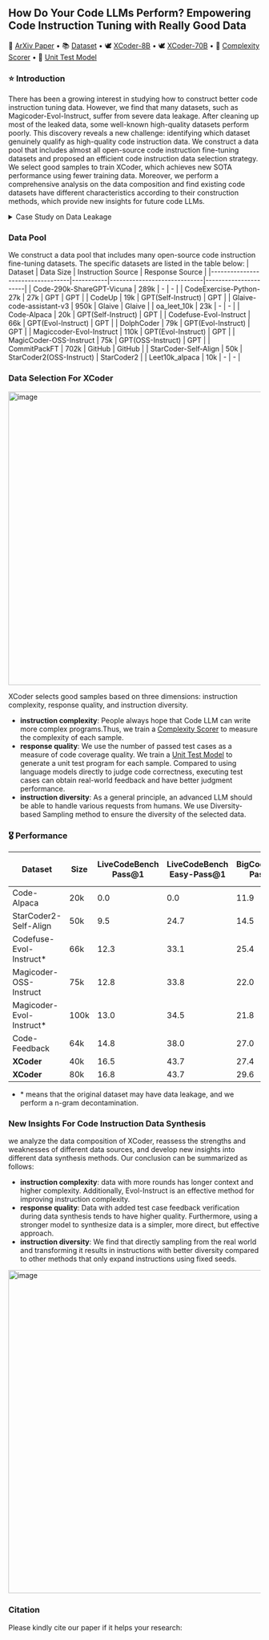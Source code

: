 ## How Do Your Code LLMs Perform? Empowering Code Instruction Tuning with Really Good Data</h2>


<p>
📃 <a href="">ArXiv Paper</a>
  •
📚 <a href="https://huggingface.co/datasets/banksy235/XCoder-80K">Dataset</a>
    •
🕊 <a href="https://huggingface.co/banksy235/Xcoder-8B">XCoder-8B</a>
      •
🕊 <a href="https://huggingface.co/banksy235/Xcoder-70B">XCoder-70B</a>
      •
🐬 <a href="">Complexity Scorer</a>
        •
🐋 <a href="">Unit Test Model</a>
</p>

### ⭐ Introduction
There has been a growing interest in studying how to construct better code instruction tuning data. However, we find that many datasets, such as Magicoder-Evol-Instruct, suffer from severe data leakage. After cleaning up most of the leaked data, some well-known high-quality datasets perform poorly. This discovery reveals a new challenge: identifying which dataset genuinely qualify as high-quality code instruction data. We construct a data pool that includes almost all open-source code instruction fine-tuning datasets and proposed an efficient code instruction data selection strategy. We select good samples to train XCoder, which achieves new SOTA performance using fewer training data. Moreover, we perform a comprehensive analysis on the data composition and find existing code datasets have different characteristics according to their construction methods, which provide new insights for future code LLMs.

<details>
  <summary>Case Study on Data Leakage</summary>
<img width="591" alt="image" src="https://github.com/user-attachments/assets/25fdaf04-c9ca-4cf5-84d3-0fc640a93a56">

</details>

### Data Pool

We construct a data pool that includes many open-source code instruction fine-tuning datasets. The specific datasets are listed in the table below:
| Dataset                          | Data Size | Instruction Source          | Response Source      |
|----------------------------------|-----------|-----------------------------|----------------------|
| Code-290k-ShareGPT-Vicuna        | 289k      | -                         | -                  |
| CodeExercise-Python-27k          | 27k       | GPT                         | GPT                  |
| CodeUp                           | 19k      | GPT(Self-Instruct)                         | GPT                  |
| Glaive-code-assistant-v3         | 950k      |  Glaive              | Glaive               |
| oa_leet_10k                 | 23k       | -                         | -                  |
| Code-Alpaca                   | 20k       | GPT(Self-Instruct)          | GPT                  |
| Codefuse-Evol-Instruct         | 66k       | GPT(Evol-Instruct)                         | GPT             |
| DolphCoder    | 79k       | GPT(Evol-Instruct)               | GPT                  |
| Magiccoder-Evol-Instruct | 110k      | GPT(Evol-Instruct)         | GPT                  |
| MagicCoder-OSS-Instruct | 75k       | GPT(OSS-Instruct)                        | GPT                  |
| CommitPackFT                     | 702k      | GitHub       | GitHub               |
| StarCoder-Self-Align | 50k       | StarCoder2(OSS-Instruct)                        | StarCoder2               |
| Leet10k_alpaca                   | 10k       | -    | -             |

### Data Selection For XCoder
<img width="585" alt="image" src="https://github.com/user-attachments/assets/e7c526a2-5488-45fe-9502-93c81b9e6756">

XCoder selects good samples based on three dimensions: instruction complexity, response quality, and instruction diversity.

- **instruction complexity**: People always hope that Code LLM can write more complex programs.Thus, we train a <a href="">Complexity Scorer</a> to measure the complexity of each sample.
- **response quality**: We use the number of passed test cases as a measure of code coverage quality. We train a <a href="">Unit Test Model</a> to generate a unit test program for each sample. Compared to using language models directly to judge code correctness, executing test cases can obtain real-world feedback and have better judgment performance.
- **instruction diversity**: As a general principle, an advanced LLM should be able to handle various requests from humans. We use Diversity-based Sampling method to ensure the diversity of the selected data.



### 🎖 Performance


| Dataset                  | Size   | LiveCodeBench Pass@1 | LiveCodeBench Easy-Pass@1            | BigCodeBench Pass@1 | HumanEval Base-Pass@1   |  HumanEval Plus-Pass@1         |     
|--------------------------|--------|---------------|-------------|--------------|--------------|-----------|
| Code-Alpaca              | 20k    | 0.0           | 0.0         |    11.9      | 30.5         | 25.6      |         
| StarCoder2-Self-Align    | 50k    | 9.5           | 24.7        |    14.5      | 37.8         | 34.8      |         
| Codefuse-Evol-Instruct*  | 66k    | 12.3          | 33.1        |    25.4      | 59.1         | 53.7      |          
| Magicoder-OSS-Instruct   | 75k    | 12.8          | 33.8        |    22.0      | 54.3         | 50.0      |     
| Magicoder-Evol-Instruct* | 100k   | 13.0          | 34.5        |    21.8      | 65.9         | 59.8      |    
| Code-Feedback            | 64k    | 14.8          | 38.0        |    27.0      | 56.7         | 51.8      |       
| **XCoder**               | 40k    | 16.5          | 43.7        |    27.4      | 54.9         | 50.6      |      
| **XCoder**               | 80k    | 16.8          | 43.7        |    29.6      | 57.3         | 53.0      |   

* \* means that the original dataset may have data leakage, and we perform a n-gram decontamination.

### New Insights For Code Instruction Data Synthesis
we analyze the data composition of XCoder, reassess the strengths and weaknesses of different data sources, and develop new insights into different data synthesis methods. Our conclusion can be summarized as follows:

- **instruction complexity**: data with more rounds has longer context and higher complexity. Additionally, Evol-Instruct is an effective method for improving instruction complexity.
- **response quality**: Data with added test case feedback verification during data synthesis tends to have higher quality. Furthermore, using a stronger model to synthesize data is a simpler, more direct, but effective approach.
- **instruction diversity**: We find that directly sampling from the real world and transforming it results in instructions with better diversity compared to other methods that only expand instructions using fixed seeds.
  
<img width="644" alt="image" src="https://github.com/user-attachments/assets/a0ae7eb3-7d73-407b-bb92-e1b576738d35">


### Citation
Please kindly cite our paper if it helps your research:
```bibtex
```
